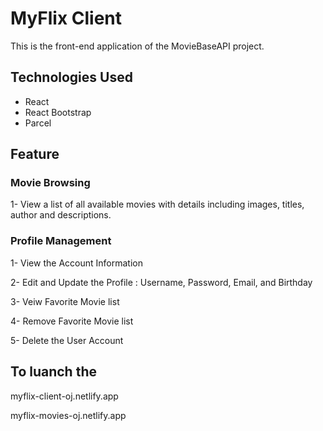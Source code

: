 # **MyFlix Client**
This is the front-end application of the MovieBaseAPI project.


## **Technologies Used**
- React
- React Bootstrap
- Parcel

## **Feature**

### **Movie Browsing**
1- View a list of all available movies with details including images, titles, author and descriptions.

### **Profile Management**
1- View the Account Information

2- Edit and Update the Profile : Username, Password, Email, and Birthday

3- Veiw Favorite Movie list

4- Remove Favorite Movie list

5- Delete the User Account


## **To luanch the**
myflix-client-oj.netlify.app

myflix-movies-oj.netlify.app